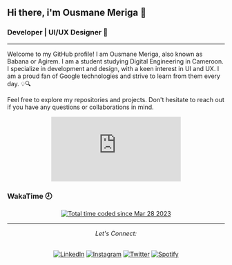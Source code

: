 ## Hi there, i'm Ousmane Meriga  👋

### **Developer | UI/UX Designer** 🚀
<hr>
Welcome to my GitHub profile! I am Ousmane Meriga, also known as Babana or Agirem. I am a student studying Digital Engineering in Cameroon. I specialize in development and design, with a keen interest in UI and UX. I am a proud fan of Google technologies and strive to learn from them every day. 💡🔍


Feel free to explore my repositories and projects. Don't hesitate to reach out if you have any questions or collaborations in mind.

<div align="center">
<figure><embed src="https://wakatime.com/share/@Agirem/86fca2f8-40d0-4869-8c4a-eaa3857cf872.svg"></embed></figure>
</div>

          
### WakaTime 🕗
<div align="center">
<a href="https://wakatime.com/@0e084dee-dec9-404e-aa24-9ea941d978a0"><img src="https://wakatime.com/badge/user/0e084dee-dec9-404e-aa24-9ea941d978a0.svg" alt="Total time coded since Mar 28 2023" /></a><br>
        
</div>


---


<div align="center">
<i>Let's Connect:</i><br><br>

<a href="https://www.linkedin.com/in/ousmane-meriga-259955171" target="_blank"><img src="https://img.shields.io/badge/LinkedIn-%230077B5.svg?&style=flat-square&logo=linkedin&logoColor=white" alt="LinkedIn"></a>
<a href="https://instagram.com/agirem_035?igshid=OGQ5ZDc2ODk2ZA==" target="_blank"><img src="https://img.shields.io/badge/Instagram-%23E4405F.svg?&style=flat-square&logo=instagram&logoColor=white" alt="Instagram"></a>
<a href="https://x.com/meous_035?t=ztv7VAV7kRLXnvqs4vkg_g&s=09" target="_blank"><img src="https://img.shields.io/badge/Twitter-%231DA1F2.svg?&style=flat-square&logo=twitter&logoColor=white" alt="Twitter"></a>
<a href="https://open.spotify.com/user/3wqyfbx4xpmzkgk8elv7etww4?si=d6154a79c4de4253" target="_blank"><img src="https://img.shields.io/badge/Spotify-%231ED760.svg?&style=flat-square&logo=spotify&logoColor=white" alt="Spotify"></a>
</div>
          

